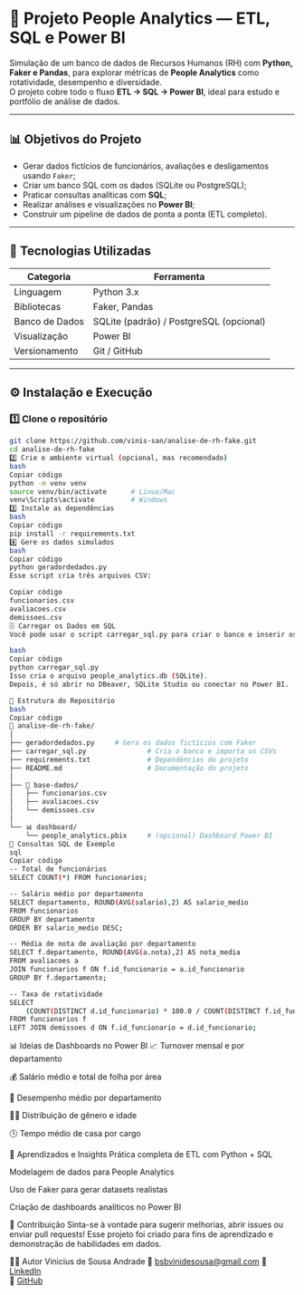 # 💼 Projeto People Analytics — ETL, SQL e Power BI

Simulação de um banco de dados de Recursos Humanos (RH) com **Python, Faker e Pandas**, para explorar métricas de **People Analytics** como rotatividade, desempenho e diversidade.  
O projeto cobre todo o fluxo **ETL → SQL → Power BI**, ideal para estudo e portfólio de análise de dados.

---

## 📊 **Objetivos do Projeto**

- Gerar dados fictícios de funcionários, avaliações e desligamentos usando `Faker`;
- Criar um banco SQL com os dados (SQLite ou PostgreSQL);
- Praticar consultas analíticas com **SQL**;
- Realizar análises e visualizações no **Power BI**;
- Construir um pipeline de dados de ponta a ponta (ETL completo).

---

## 🧰 **Tecnologias Utilizadas**

| Categoria | Ferramenta |
|------------|-------------|
| Linguagem | Python 3.x |
| Bibliotecas | Faker, Pandas |
| Banco de Dados | SQLite (padrão) / PostgreSQL (opcional) |
| Visualização | Power BI |
| Versionamento | Git / GitHub |

---

## ⚙️ **Instalação e Execução**

### 1️⃣ Clone o repositório
```bash
git clone https://github.com/vinis-san/analise-de-rh-fake.git
cd analise-de-rh-fake
2️⃣ Crie o ambiente virtual (opcional, mas recomendado)
bash
Copiar código
python -m venv venv
source venv/bin/activate      # Linux/Mac
venv\Scripts\activate         # Windows
3️⃣ Instale as dependências
bash
Copiar código
pip install -r requirements.txt
4️⃣ Gere os dados simulados
bash
Copiar código
python geradordedados.py
Esse script cria três arquivos CSV:

Copiar código
funcionarios.csv
avaliacoes.csv
demissoes.csv
🗄️ Carregar os Dados em SQL
Você pode usar o script carregar_sql.py para criar o banco e inserir os dados:

bash
Copiar código
python carregar_sql.py
Isso cria o arquivo people_analytics.db (SQLite).
Depois, é só abrir no DBeaver, SQLite Studio ou conectar no Power BI.

🧩 Estrutura do Repositório
bash
Copiar código
📁 analise-de-rh-fake/
│
├── geradordedados.py     # Gera os dados fictícios com Faker
├── carregar_sql.py               # Cria o banco e importa os CSVs
├── requirements.txt              # Dependências do projeto
├── README.md                     # Documentação do projeto
│
├── 📂 base-dados/
│   ├── funcionarios.csv
│   ├── avaliacoes.csv
│   └── demissoes.csv
│
└── 📊 dashboard/
    └── people_analytics.pbix     # (opcional) Dashboard Power BI
🧮 Consultas SQL de Exemplo
sql
Copiar código
-- Total de funcionários
SELECT COUNT(*) FROM funcionarios;

-- Salário médio por departamento
SELECT departamento, ROUND(AVG(salario),2) AS salario_medio
FROM funcionarios
GROUP BY departamento
ORDER BY salario_medio DESC;

-- Média de nota de avaliação por departamento
SELECT f.departamento, ROUND(AVG(a.nota),2) AS nota_media
FROM avaliacoes a
JOIN funcionarios f ON f.id_funcionario = a.id_funcionario
GROUP BY f.departamento;

-- Taxa de rotatividade
SELECT 
    (COUNT(DISTINCT d.id_funcionario) * 100.0 / COUNT(DISTINCT f.id_funcionario)) AS turnover_percentual
FROM funcionarios f
LEFT JOIN demissoes d ON f.id_funcionario = d.id_funcionario;

```
📊 Ideias de Dashboards no Power BI
📈 Turnover mensal e por departamento

💰 Salário médio e total de folha por área

🧠 Desempenho médio por departamento

👩‍💼 Distribuição de gênero e idade

🕓 Tempo médio de casa por cargo

🌟 Aprendizados e Insights
Prática completa de ETL com Python + SQL

Modelagem de dados para People Analytics

Uso de Faker para gerar datasets realistas

Criação de dashboards analíticos no Power BI

🤝 Contribuição
Sinta-se à vontade para sugerir melhorias, abrir issues ou enviar pull requests!
Esse projeto foi criado para fins de aprendizado e demonstração de habilidades em dados.

🧑‍💻 Autor
Vinicius de Sousa Andrade
📧 bsbvinidesousa@gmail.com
🔗 [LinkedIn](https://linkedin.com/in/vinícius-andrade-912295234)  
🔗 [GitHub](https://github.com/vinis-san)